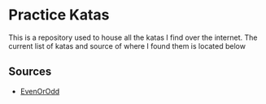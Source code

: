 # Practice Katas
This is a repository used to house all the katas I find over the internet. The current list of katas and source of where I found them is located below

## Sources
* [EvenOrOdd](https://www.programmingwithwolfgang.com/tdd-kata/)